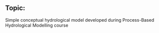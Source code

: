 ## Topic: 

Simple conceptual hydrological model developed during Process-Based Hydrological Modelling course
